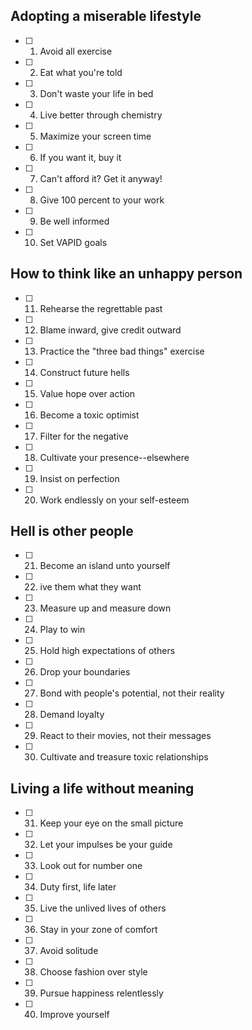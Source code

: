 ## Adopting a miserable lifestyle

- [ ] 1. Avoid all exercise
- [ ] 2. Eat what you're told
- [ ] 3. Don't waste your life in bed
- [ ] 4. Live better through chemistry
- [ ] 5. Maximize your screen time
- [ ] 6. If you want it, buy it
- [ ] 7. Can't afford it? Get it anyway!
- [ ] 8. Give 100 percent to your work
- [ ] 9. Be well informed
- [ ] 10. Set VAPID goals

## How to think like an unhappy person

- [ ] 11. Rehearse the regrettable past
- [ ] 12. Blame inward, give credit outward
- [ ] 13. Practice the "three bad things" exercise
- [ ] 14. Construct future hells
- [ ] 15. Value hope over action
- [ ] 16. Become a toxic optimist
- [ ] 17. Filter for the negative
- [ ] 18. Cultivate your presence--elsewhere
- [ ] 19. Insist on perfection
- [ ] 20. Work endlessly on your self-esteem

## Hell is other people

- [ ] 21. Become an island unto yourself
- [ ] 22. ive them what they want
- [ ] 23. Measure up and measure down
- [ ] 24. Play to win
- [ ] 25. Hold high expectations of others
- [ ] 26. Drop your boundaries
- [ ] 27. Bond with people's potential, not their reality
- [ ] 28. Demand loyalty
- [ ] 29. React to their movies, not their messages
- [ ] 30. Cultivate and treasure toxic relationships

## Living a life without meaning

- [ ] 31. Keep your eye on the small picture
- [ ] 32. Let your impulses be your guide
- [ ] 33. Look out for number one
- [ ] 34. Duty first, life later
- [ ] 35. Live the unlived lives of others
- [ ] 36. Stay in your zone of comfort
- [ ] 37. Avoid solitude
- [ ] 38. Choose fashion over style
- [ ] 39. Pursue happiness relentlessly
- [ ] 40. Improve yourself

